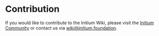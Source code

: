 # Contribution

If you would like to contribute to the Initium Wiki, please visit the [Initium Community](broken-reference) or contact us via [wiki@initium.foundation](mailto:wiki@initium.foundation).&#x20;
